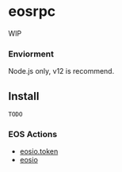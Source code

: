 # eosrpc

WIP

### Enviorment

Node.js only, v12 is recommend.

## Install

```shell
TODO
```

### EOS Actions

- [eosio.token](https://github.com/isLishude/eos-actions-types/blob/master/eosio.token.d.ts)
- [eosio](https://github.com/isLishude/eos-actions-types/blob/master/eosio.d.ts)
